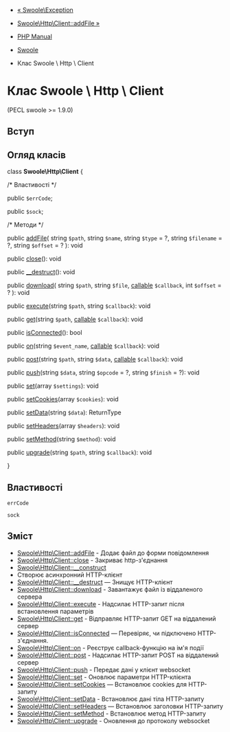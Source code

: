 - [« Swoole\Exception](class.swoole-exception.md)
- [Swoole\Http\Client::addFile »](swoole-http-client.addfile.md)

- [PHP Manual](index.md)
- [Swoole](book.swoole.md)
- Клас Swoole \ Http \ Client

# Клас Swoole \ Http \ Client

(PECL swoole \>= 1.9.0)

## Вступ

## Огляд класів

class **Swoole\Http\Client** {

/\* Властивості \*/

public `$errCode`;

public `$sock`;

/\* Методи \*/

public [addFile](swoole-http-client.addfile.md)(
string `$path`,
string `$name`,
string `$type` = ?,
string `$filename` = ?,
string `$offset` = ?
): void

public [close](swoole-http-client.close.md)(): void

public [\_\_destruct](swoole-http-client.destruct.md)(): void

public [download](swoole-http-client.download.md)(
string `$path`,
string `$file`,
[callable](language.types.callable.md) `$callback`,
int `$offset` = ?
): void

public [execute](swoole-http-client.execute.md)(string `$path`, string
`$callback`): void

public [get](swoole-http-client.get.md)(string `$path`,
[callable](language.types.callable.md) `$callback`): void

public [isConnected](swoole-http-client.isconnected.md)(): bool

public [on](swoole-http-client.on.md)(string `$event_name`,
[callable](language.types.callable.md) `$callback`): void

public [post](swoole-http-client.post.md)(string `$path`, string
`$data`, [callable](language.types.callable.md) `$callback`): void

public [push](swoole-http-client.push.md)(string `$data`, string
`$opcode` = ?, string `$finish` = ?): void

public [set](swoole-http-client.set.md)(array `$settings`): void

public [setCookies](swoole-http-client.setcookies.md)(array
`$cookies`): void

public [setData](swoole-http-client.setdata.md)(string `$data`):
ReturnType

public [setHeaders](swoole-http-client.setheaders.md)(array
`$headers`): void

public [setMethod](swoole-http-client.setmethod.md)(string `$method`):
void

public [upgrade](swoole-http-client.upgrade.md)(string `$path`, string
`$callback`): void

}

## Властивості

`errCode`

`sock`

## Зміст

- [Swoole\Http\Client::addFile](swoole-http-client.addfile.md) -
Додає файл до форми повідомлення
- [Swoole\Http\Client::close](swoole-http-client.close.md) -
Закриває http-з'єднання
- [Swoole\Http\Client::\_\_construct](swoole-http-client.construct.md)
- Створює асинхронний HTTP-клієнт
- [Swoole\Http\Client::\_\_destruct](swoole-http-client.destruct.md)
— Знищує HTTP-клієнт
- [Swoole\Http\Client::download](swoole-http-client.download.md) -
Завантажує файл із віддаленого сервера
- [Swoole\Http\Client::execute](swoole-http-client.execute.md) -
Надсилає HTTP-запит після встановлення параметрів
- [Swoole\Http\Client::get](swoole-http-client.get.md) - Відправляє
HTTP-запит GET на віддалений сервер
- [Swoole\Http\Client::isConnected](swoole-http-client.isconnected.md)
— Перевіряє, чи підключено HTTP-з'єднання.
- [Swoole\Http\Client::on](swoole-http-client.on.md) - Реєструє
callback-функцію на ім'я події
- [Swoole\Http\Client::post](swoole-http-client.post.md) -
Надсилає HTTP-запит POST на віддалений сервер
- [Swoole\Http\Client::push](swoole-http-client.push.md) - Передає
дані у клієнт websocket
- [Swoole\Http\Client::set](swoole-http-client.set.md) - Оновлює
параметри HTTP-клієнта
- [Swoole\Http\Client::setCookies](swoole-http-client.setcookies.md)
— Встановлює cookies для HTTP-запиту
- [Swoole\Http\Client::setData](swoole-http-client.setdata.md) -
Встановлює дані тіла HTTP-запиту
- [Swoole\Http\Client::setHeaders](swoole-http-client.setheaders.md)
— Встановлює заголовки HTTP-запиту
- [Swoole\Http\Client::setMethod](swoole-http-client.setmethod.md) -
Встановлює метод HTTP-запиту
- [Swoole\Http\Client::upgrade](swoole-http-client.upgrade.md) -
Оновлення до протоколу websocket
